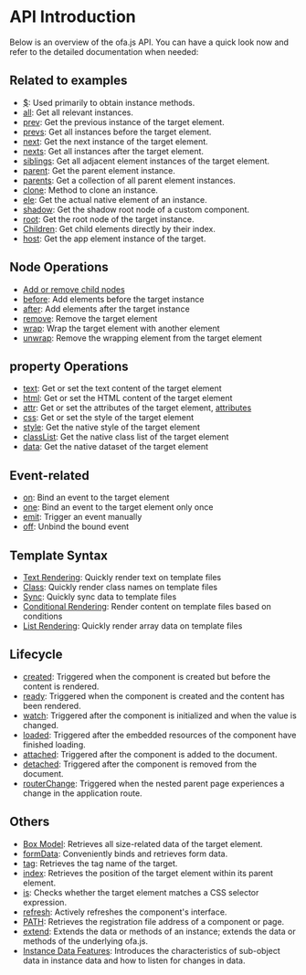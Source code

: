 # API Introduction

Below is an overview of the ofa.js API. You can have a quick look now and refer to the detailed documentation when needed:

## Related to examples

- [$](./instance/dollar.md): Used primarily to obtain instance methods.
- [all](./instance/all.md): Get all relevant instances.
- [prev](./instance/prev.md): Get the previous instance of the target element.
- [prevs](./instance/prevs.md): Get all instances before the target element.
- [next](./instance/next.md): Get the next instance of the target element.
- [nexts](./instance/nexts.md): Get all instances after the target element.
- [siblings](./instance/siblings.md): Get all adjacent element instances of the target element.
- [parent](./instance/parent.md): Get the parent element instance.
- [parents](./instance/parents.md): Get a collection of all parent element instances.
- [clone](./instance/clone.md): Method to clone an instance.
- [ele](./instance/ele.md): Get the actual native element of an instance.
- [shadow](./instance/shadow.md): Get the shadow root node of a custom component.
- [root](./instance/root.md): Get the root node of the target instance.
- [Children](./instance/children.md): Get child elements directly by their index.
- [host](./instance/host.md): Get the app element instance of the target.

## Node Operations

- [Add or remove child nodes](./operation/array-like.md)
- [before](./operation/before.md): Add elements before the target instance
- [after](./operation/after.md): Add elements after the target instance
- [remove](./operation/remove.md): Remove the target element
- [wrap](./operation/wrap.md): Wrap the target element with another element
- [unwrap](./operation/unwrap.md): Remove the wrapping element from the target element

## property Operations

- [text](./props/text.md): Get or set the text content of the target element
- [html](./props/html.md): Get or set the HTML content of the target element
- [attr](./props/attr.md): Get or set the attributes of the target element, [attributes](https://developer.mozilla.org/en-US/docs/Web/API/Element/attributes)
- [css](./props/css.md): Get or set the style of the target element
- [style](./props/style.md): Get the native style of the target element
- [classList](./props/class-list.md): Get the native class list of the target element
- [data](./props/data.md): Get the native dataset of the target element

## Event-related

- [on](./event/on.md): Bind an event to the target element
- [one](./event/one.md): Bind an event to the target element only once
- [emit](./event/emit.md): Trigger an event manually
- [off](./event/off.md): Unbind the bound event

## Template Syntax

- [Text Rendering](./temp-syntax/text-render.md): Quickly render text on template files
- [Class](./temp-syntax/class.md): Quickly render class names on template files
- [Sync](./temp-syntax/sync.md): Quickly sync data to template files
- [Conditional Rendering](./temp-syntax/condition.md): Render content on template files based on conditions
- [List Rendering](./temp-syntax/fill.md): Quickly render array data on template files

## Lifecycle
- [created](./life-cycle/created.md): Triggered when the component is created but before the content is rendered.
- [ready](./life-cycle/ready.md): Triggered when the component is created and the content has been rendered.
- [watch](./life-cycle/watch.md): Triggered after the component is initialized and when the value is changed.
- [loaded](./life-cycle/loaded.md): Triggered after the embedded resources of the component have finished loading.
- [attached](./life-cycle/attached.md): Triggered after the component is added to the document.
- [detached](./life-cycle/detached.md): Triggered after the component is removed from the document.
- [routerChange](./life-cycle/router-change.md): Triggered when the nested parent page experiences a change in the application route.

## Others

- [Box Model](./others/box.md): Retrieves all size-related data of the target element.
- [formData](./others/form-data.md): Conveniently binds and retrieves form data.
- [tag](./others/tag.md): Retrieves the tag name of the target.
- [index](./others/index.md): Retrieves the position of the target element within its parent element.
- [is](./others/is.md): Checks whether the target element matches a CSS selector expression.
- [refresh](./others/refresh.md): Actively refreshes the component's interface.
- [PATH](./others/path.md): Retrieves the registration file address of a component or page.
- [extend](./others/extend.md): Extends the data or methods of an instance; extends the data or methods of the underlying ofa.js.
- [Instance Data Features](./others/stanz.md): Introduces the characteristics of sub-object data in instance data and how to listen for changes in data.